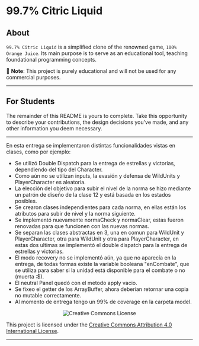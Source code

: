 # 99.7% Citric Liquid

## About

`99.7% Citric Liquid` is a simplified clone of the renowned game, `100% Orange Juice`. Its main
purpose is to serve as an educational tool, teaching foundational programming concepts.

📢 **Note**: This project is purely educational and will not be used for any commercial purposes.

---

## For Students

The remainder of this README is yours to complete. Take this opportunity to describe your
contributions, the design decisions you've made, and any other information you deem necessary.

---
En esta entrega se implementaron distintas funcionalidades vistas en clases, como por ejemplo:
- Se utilizó Double Dispatch para la entrega de estrellas y victorias, dependiendo del tipo del Character.
- Como aún no se utilizan inputs, la evasión y defensa de WildUnits y PlayerCharacter es aleatoria.
- La elección del objetivo para subir el nivel de la norma se hizo mediante un patrón de diseño de la clase 12
y está basada en los estados posibles.
- Se crearon clases independientes para cada norma, en ellas están los atributos para subir de nivel y la norma siguiente.
- Se implementó nuevamente normaCheck y normaClear, estas fueron renovadas para que funcionen con las nuevas normas.
- Se separan las clases abstractas en 3, una en comun para WildUnit y PlayerCharacter, otra para WildUnit y otra para PlayerCharacter,
en estas dos ultimas se implementó el double dispatch para la entrega de estrellas y victorias.
- El modo recovery no se implementó aún, ya que no aparecía en la entrega, de todas formas existe la variable booleana "enCombate",
que se utiliza para saber si la unidad está disponible para el combate o no (muerta :$).
- El neutral Panel quedó con el metodo apply vacio.
- Se fixeo el getter de los ArrayBuffer, ahora deberían retornar una copia no mutable correctamente.
- Al momento de entrega tengo un 99% de coverage en la carpeta model.


<div style="text-align:center;">
    <img src="https://i.creativecommons.org/l/by/4.0/88x31.png" alt="Creative Commons License">
</div>

This project is licensed under the [Creative Commons Attribution 4.0 International License](http://creativecommons.org/licenses/by/4.0/).

---